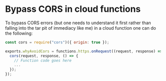 # Bypass CORS in cloud functions

To bypass CORS errors (but one needs to understand it first rather than falling
into the tar pit of immediacy like me) in a cloud function one can do the following:

```javascript
const cors = require("cors")({ origin: true });

exports.whyAvoidCors = functions.https.onRequest((request, response) => {
  cors(request, response, () => {
    // Function code goes here
    ...
  });
});
```
